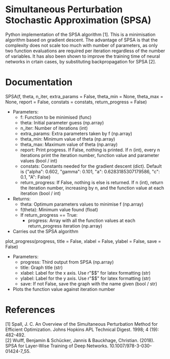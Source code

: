# Simultaneous Perturbation Stochastic Approximation (SPSA)
Python implementation of the SPSA algorithm [1]. This is a minimisation algorithm based on gradient descent. The advantage of SPSA is that the complexity does not scale too much with number of parameters, as only two function evaluations are required per iteration regardless of the number of variables. It has also been shown to improve the training time of neural networks in crtain cases, by substituting backpropagation for SPSA [2].

# Documentation
SPSA(f, theta, n_iter, extra_params = False, theta_min = None, theta_max = None, report = False, constats = constats, return_progress = False)
- Parameters:
  - f: Function to be minimised (func)
  - theta: Initial parameter guess (np.array)
  - n_iter: Number of iterations (int)
  - extra_params: Extra parameters taken by f (np.array)
  - theta_min: Minimum value of theta (np.array)
  - theta_max: Maximum value of theta (np.array)
  - report: Print progress. If False, nothing is printed. If n (int), every n iterations print the iteration number, function value and parameter values (bool / int)
  - constats: Constants needed for the gradient descent (dict). Default is {"alpha": 0.602, "gamma": 0.101, "a": 0.6283185307179586, "c": 0.1, "A": False}
  - return_progress: If False, nothing is else is returned. If n (int), return the iteration number, increasing by n, and the function value at each iteration (bool / int)
- Returns:
  - theta: Optimum parameters values to minimise f (np.array)
  - f(theta): Minimum value found (float)
  - If return_progress == True:
    - progress: Array with all the function values at each return_progress iteration (np.array)
- Carries out the SPSA algorithm
  
  
plot_progress(progress, title = False, xlabel = False, ylabel = False, save = False)
- Parameters:
  - progress: Third output from SPSA (np.array)
  - title: Graph title (str)
  - xlabel: Label for the x axis. Use r"$$" for latex formatting (str)
  - ylabel: Label for the y axis. Use r"$$" for latex formatting (str)
  - save: If not False, save the graph with the name given (bool / str)
- Plots the function value against iteration number

# References
[1] Spall, J. C. An Overview of the Simultaneous Perturbation Method
for Efficient Optimization. Johns Hopkins APL Technical Digest. 1998; 4 (19): 482-492.  
[2] Wulff, Benjamin & Schücker, Jannis & Bauckhage, Christian. (2018). SPSA for Layer-Wise Training of Deep Networks. 10.1007/978-3-030-01424-7_55. 
